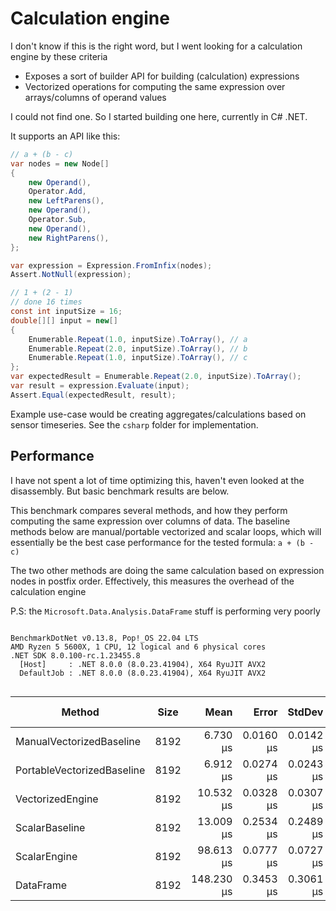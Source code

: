 # Calculation engine

I don't know if this is the right word, but I went looking for a calculation engine by these criteria

* Exposes a sort of builder API for building (calculation) expressions
* Vectorized operations for computing the same expression over arrays/columns of operand values

I could not find one. So I started building one here, currently in C# .NET.

It supports an API like this:

```csharp
// a + (b - c)
var nodes = new Node[]
{
    new Operand(),
    Operator.Add,
    new LeftParens(),
    new Operand(),
    Operator.Sub,
    new Operand(),
    new RightParens(),
};

var expression = Expression.FromInfix(nodes);
Assert.NotNull(expression);

// 1 + (2 - 1)
// done 16 times
const int inputSize = 16;
double[][] input = new[]
{
    Enumerable.Repeat(1.0, inputSize).ToArray(), // a
    Enumerable.Repeat(2.0, inputSize).ToArray(), // b
    Enumerable.Repeat(1.0, inputSize).ToArray(), // c
};
var expectedResult = Enumerable.Repeat(2.0, inputSize).ToArray();
var result = expression.Evaluate(input);
Assert.Equal(expectedResult, result);
```

Example use-case would be creating aggregates/calculations based on sensor timeseries.
See the `csharp` folder for implementation.

## Performance

I have not spent a lot of time optimizing this, haven't even looked at the disassembly. But basic benchmark results are below.

This benchmark compares several methods, and how they perform computing the same expression over columns of data.
The baseline methods below are manual/portable vectorized and scalar loops, which will essentially be the best case performance for the tested formula: `a + (b - c)`

The two other methods are doing the same calculation based on expression nodes in postfix order.
Effectively, this measures the overhead of the calculation engine

P.S: the `Microsoft.Data.Analysis.DataFrame` stuff is performing very poorly

```

BenchmarkDotNet v0.13.8, Pop!_OS 22.04 LTS
AMD Ryzen 5 5600X, 1 CPU, 12 logical and 6 physical cores
.NET SDK 8.0.100-rc.1.23455.8
  [Host]     : .NET 8.0.0 (8.0.23.41904), X64 RyuJIT AVX2
  DefaultJob : .NET 8.0.0 (8.0.23.41904), X64 RyuJIT AVX2


```
| Method                     | Size | Mean       | Error     | StdDev    | Ratio         | RatioSD | Rank | Gen0    | Gen1    | Gen2    | Allocated | Alloc Ratio |
|--------------------------- |----- |-----------:|----------:|----------:|--------------:|--------:|-----:|--------:|--------:|--------:|----------:|------------:|
| ManualVectorizedBaseline   | 8192 |   6.730 μs | 0.0160 μs | 0.0142 μs |      baseline |         |    1 |  0.7782 |       - |       - |  64.02 KB |             |
| PortableVectorizedBaseline | 8192 |   6.912 μs | 0.0274 μs | 0.0243 μs |  1.03x slower |   0.00x |    2 |  0.7782 |       - |       - |  64.02 KB |  1.00x more |
| VectorizedEngine           | 8192 |  10.532 μs | 0.0328 μs | 0.0307 μs |  1.56x slower |   0.01x |    3 |  0.7782 |       - |       - |  64.02 KB |  1.00x more |
| ScalarBaseline             | 8192 |  13.009 μs | 0.2534 μs | 0.2489 μs |  1.94x slower |   0.04x |    4 |  0.7782 |       - |       - |  64.02 KB |  1.00x more |
| ScalarEngine               | 8192 |  98.613 μs | 0.0777 μs | 0.0727 μs | 14.65x slower |   0.03x |    5 |  0.7324 |       - |       - |  64.02 KB |  1.00x more |
| DataFrame                  | 8192 | 148.230 μs | 0.3453 μs | 0.3061 μs | 22.02x slower |   0.08x |    6 | 41.5039 | 41.5039 | 41.5039 | 261.89 KB |  4.09x more |
